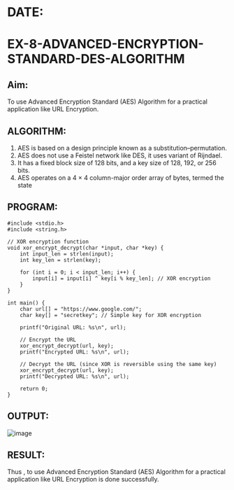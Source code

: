 # DATE:
# EX-8-ADVANCED-ENCRYPTION-STANDARD-DES-ALGORITHM

## Aim:

To use Advanced Encryption Standard (AES) Algorithm for a practical application like URL Encryption.

## ALGORITHM: 
  1. AES is based on a design principle known as a substitution–permutation. 
  2. AES does not use a Feistel network like DES, it uses variant of Rijndael. 
  3. It has a fixed block size of 128 bits, and a key size of 128, 192, or 256 bits. 
  4. AES operates on a 4 × 4 column-major order array of bytes, termed the state

## PROGRAM: 
```
#include <stdio.h>
#include <string.h>

// XOR encryption function
void xor_encrypt_decrypt(char *input, char *key) {
    int input_len = strlen(input);
    int key_len = strlen(key);

    for (int i = 0; i < input_len; i++) {
        input[i] = input[i] ^ key[i % key_len]; // XOR encryption
    }
}

int main() {
    char url[] = "https://www.google.com/";
    char key[] = "secretkey"; // Simple key for XOR encryption

    printf("Original URL: %s\n", url);

    // Encrypt the URL
    xor_encrypt_decrypt(url, key);
    printf("Encrypted URL: %s\n", url);

    // Decrypt the URL (since XOR is reversible using the same key)
    xor_encrypt_decrypt(url, key);
    printf("Decrypted URL: %s\n", url);

    return 0;
}
```
## OUTPUT:
![image](https://github.com/user-attachments/assets/676fa017-0a3f-4621-8d72-d9ef299d5d67)

## RESULT: 
Thus , to use Advanced Encryption Standard (AES) Algorithm for a practical application like URL Encryption is done successfully.
